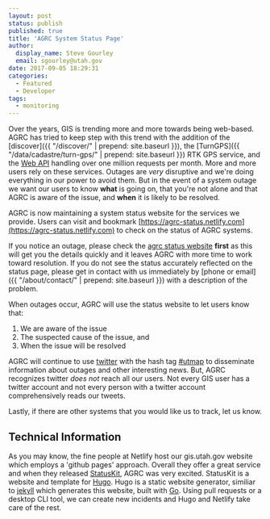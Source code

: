 ```yaml
---
layout: post
status: publish
published: true
title: 'AGRC System Status Page'
author:
  display_name: Steve Gourley
  email: sgourley@utah.gov
date: 2017-09-05 18:29:31
categories:
  - Featured
  - Developer
tags:
  - monitoring
---
```


Over the years, GIS is trending more and more towards being web-based. AGRC has tried to keep step with this trend with the addition of the [discover]({{ "/discover/" | prepend: site.baseurl }}), the [TurnGPS]({{ "/data/cadastre/turn-gps/" | prepend: site.baseurl }}) RTK GPS service, and the [Web API](https://api.mapserv.utah.gov) handling over one million requests per month. More and more users rely on these services. Outages are _very_ disruptive and we're doing everything in our power to avoid them. But in the event of a system outage we want our users to know **what** is going on, that you're not alone and that AGRC is aware of the issue, and **when** it is likely to be resolved.

AGRC is now maintaining a system status website for the services we provide. Users can visit and bookmark [https://agrc-status.netlify.com](https://agrc-status.netlify.com) to check on the status of AGRC systems.

If you notice an outage, please check the [agrc status website](https://agrc-status.netlify.com) **first** as this will get you the details quickly and it leaves AGRC with more time to work toward resolution. If you do not see the status accurately reflected on the status page, please get in contact with us immediately by [phone or email]({{ "/about/contact/" | prepend: site.baseurl }}) with a description of the problem.

When outages occur, AGRC will use the status website to let users know that:

1. We are aware of the issue
1. The suspected cause of the issue, and
1. When the issue will be resolved

AGRC will continue to use [twitter](https://twitter.com/MapUtah) with the hash tag [#utmap](https://twitter.com/hashtag/utmap) to disseminate information about outages and other interesting news. But, AGRC recognizes twitter _does not_ reach all our users. Not every GIS user has a twitter account and not every person with a twitter account comprehensively reads our tweets.

Lastly, if there are other systems that you would like us to track, let us know.

## Technical Information

As you may know, the fine people at Netlify host our gis.utah.gov website which employs a 'github pages' approach. Overall they offer a great service and when they released [StatusKit](https://www.netlify.com/status-pages/), AGRC was very excited. StatusKit is a website and template for [Hugo](http://gohugo.io/).  Hugo is a static website generator, similiar to [jekyll](https://jekyllrb.com/) which generates this website, built with [Go](https://golang.org/). Using pull requests or a desktop CLI tool, we can create new incidents and Hugo and Netlify take care of the rest.
